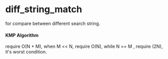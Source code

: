 diff_string_match
=================

for compare between different search string.

#### KMP Algorithm

  require O(N + M), when M << N, require O(N), while N == M , require (2N), it's worst condition.
